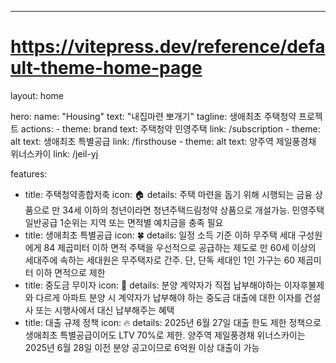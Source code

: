 ---
# https://vitepress.dev/reference/default-theme-home-page
layout: home

hero:
  name: "Housing"
  text: "내집마련 뽀개기"
  tagline: 생애최초 주택청약 프로젝트
  actions:
    - theme: brand
      text: 주택청약 민영주택
      link: /subscription
    - theme: alt
      text: 생애최초 특별공급
      link: /firsthouse
    - theme: alt
      text: 양주역 제일풍경채 위너스카이
      link: /jeil-yj

features:
  - title: 주택청약종합저축
    icon: 🏠
    details: 주택 마련을 돕기 위해 시행되는 금융 상품으로 만 34세 이하의 청년이라면 청년주택드림청약 상품으로 개설가능. 민영주택 일반공급 1순위는 지역 또는 면적별 예치금을 충족 필요
  - title: 생애최초 특별공급
    icon: 🍀
    details: 일정 소득 기준 이하 무주택 세대 구성원에게 84 제곱미터 이하 면적 주택을 우선적으로 공급하는 제도로 만 60세 이상의 세대주에 속하는 세대원은 무주택자로 간주. 단, 단독 세대인 1인 가구는 60 제곱미터 이하 면적으로 제한
  - title: 중도금 무이자
    icon: 🏧
    details: 분양 계약자가 직접 납부해야하는 이자후불제와 다르게 아파트 분양 시 계약자가 납부해야 하는 중도금 대출에 대한 이자를 건설사 또는 시행사에서 대신 납부해주는 혜택
  - title: 대출 규제 정책
    icon: 🔥
    details: 2025년 6월 27일 대출 한도 제한 정책으로 생애최초 특별공급이어도 LTV 70%로 제한. 양주역 제일풍경채 위너스카이는 2025년 6월 28일 이전 분양 공고이므로 6억원 이상 대출이 가능

